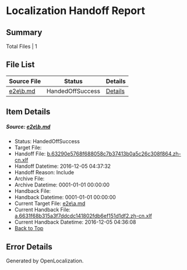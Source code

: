 # <a name='report-top'></a> Localization Handoff Report

## Summary
 Total Files | 1

## File List
 Source File | Status | Details 
 ----------- | ------ | ------- 
 [e2e\b.md](https://github.com/OpenLocalizationTestOrg/ol-test0/blob/507c92946cf659ebb76a7d64163333bf0a79150b/e2e/b.md) | HandedOffSuccess | [Details](#47298a0b5206b80c620e82ab9b8697a74edaed942)

## Item Details
##### <a name='47298a0b5206b80c620e82ab9b8697a74edaed942'></a> Source: [e2e\b.md](https://github.com/OpenLocalizationTestOrg/ol-test0/blob/507c92946cf659ebb76a7d64163333bf0a79150b/e2e/b.md)
* Status: HandedOffSuccess
* Target File: 
* Handoff File: [b.63290e5768f688058c7b37413b0a5c26c308f864.zh-cn.xlf](https://github.com/OpenLocalizationTestOrg/ol-test0-handoff/blob/aee424e865faf504b696ea536ca14f5006566413/ol-handoff/OpenLocalizationTestOrg/ol-test0-zhcn/shujia/ht/b.63290e5768f688058c7b37413b0a5c26c308f864.zh-cn.xlf)
* Handoff Datetime: 2016-12-05 04:37:32
* Handoff Reason: Include
* Archive File: 
* Archive Datetime: 0001-01-01 00:00:00
* Handback File: 
* Handback Datetime: 0001-01-01 00:00:00
* Current Target File: [e2e\a.md](https://github.com/OpenLocalizationTestOrg/ol-test0-zhcn/blob/5a078ee160c75ff6dd1148d2cd96ae4d315561dd/e2e/a.md)
* Current Handback File: [a.6631f68b315a3f7ddcdc141802fdb6ef151d1df2.zh-cn.xlf](https://github.com/OpenLocalizationTestOrg/ol-test0-handback/blob/2175e7751f3fa896a8fa86284ee4a4f3469b2d53/ol-handback/OpenLocalizationTestOrg/ol-test0-zhcn/shujia/ht/a.6631f68b315a3f7ddcdc141802fdb6ef151d1df2.zh-cn.xlf)
* Current Handback Datetime: 2016-12-05 04:36:08
* [Back to Top](#report-top)


## Error Details

Generated by OpenLocalization.

